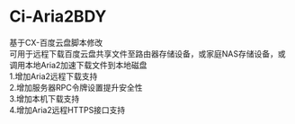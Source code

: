 # Ci-Aria2BDY  
基于CX-百度云盘脚本修改  
可用于远程下载百度云盘共享文件至路由器存储设备，或家庭NAS存储设备，或调用本地Aria2加速下载文件到本地磁盘  
1.增加Aria2远程下载支持  
2.增加服务器RPC令牌设置提升安全性  
3.增加本机下载支持  
4.增加Aria2远程HTTPS接口支持  

